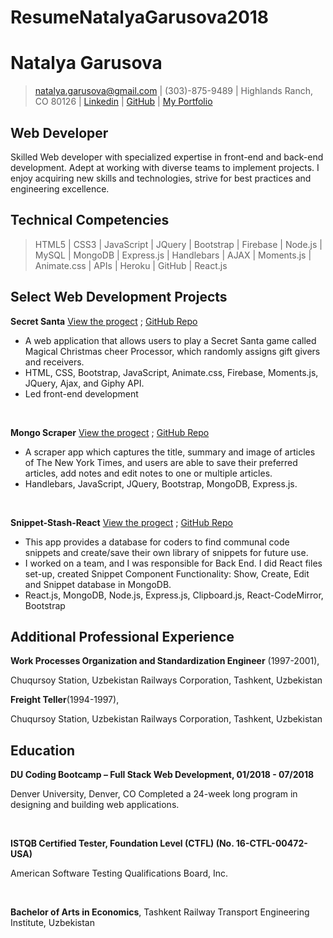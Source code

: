 # ResumeNatalyaGarusova2018

# Natalya Garusova
>natalya.garusova@gmail.com | (303)-875-9489 | Highlands Ranch, CO 80126 |
[Linkedin]( https://www.linkedin.com/in/natalya-garusova6399/) |
[GitHub]( https://github.com/NatalyaGar) |
[My Portfolio](https://natalyagar.github.io/My-Portfolio/)

##  Web Developer
Skilled Web developer with specialized expertise in front-end and back-end development. 
Adept at working with diverse teams to implement projects. I enjoy acquiring new skills and technologies, 
strive for best practices and engineering excellence.

**Technical Competencies**
------------------------------------
>HTML5 | CSS3 | JavaScript | JQuery | Bootstrap | Firebase | Node.js | MySQL | MongoDB | Express.js | Handlebars | AJAX | Moments.js | Animate.css | APIs | Heroku | GitHub | React.js

## Select Web Development Projects

**Secret Santa** [View the progect](https://natalyagar.github.io/Secret-Santa/) ;
[GitHub Repo](https://github.com/NatalyaGar/Secret-Santa)
* A web application that allows users to play a Secret Santa game called Magical Christmas cheer Processor, which randomly assigns gift givers and receivers.
* HTML, CSS, Bootstrap, JavaScript, Animate.css, Firebase, Moments.js, JQuery, Ajax, and Giphy API. 
* Led front-end development

<br>

**Mongo Scraper** [View the progect](https://mongo-scraper-natalya.herokuapp.com/) ;
[GitHub Repo](https://github.com/NatalyaGar/Mongo)
* A scraper app which captures the title, summary and image of articles of The New York Times, and users are able to save their preferred articles, add notes and edit notes to one or multiple   articles. 
* Handlebars, JavaScript, JQuery, Bootstrap, MongoDB, Express.js.

<br>

**Snippet-Stash-React** [View the progect](https://snippetstash-mern.herokuapp.com/) ; [GitHub Repo](https://github.com/NatalyaGar/Snippet-Stash-React)
* This app provides a database for coders to find communal code snippets and create/save their own library of snippets for future use. 
* I worked on a team, and I was responsible for Back End. I did React files set-up, created Snippet Component Functionality: Show, Create, Edit and Snippet database in MongoDB. 
* React.js, MongoDB, Node.js, Express.js, Clipboard.js, React-CodeMirror, Bootstrap 

## Additional Professional Experience

**Work Processes Organization and Standardization Engineer** (1997-2001),

Chuqursoy Station, Uzbekistan Railways Corporation, Tashkent, Uzbekistan
<br>

**Freight Teller**(1994-1997), 

Chuqursoy Station, Uzbekistan Railways Corporation, Tashkent, Uzbekistan
<br>

## Education

**DU Coding Bootcamp – Full Stack Web Development, 01/2018 - 07/2018**

Denver University, Denver, CO
Completed a 24-week long program in designing and building web applications. 

<br>

**ISTQB Certified Tester, Foundation Level (CTFL) (No. 16-CTFL-00472-USA)**

American Software Testing Qualifications Board, Inc.

<br>

**Bachelor of Arts in Economics**, 
Tashkent Railway Transport Engineering Institute, Uzbekistan




